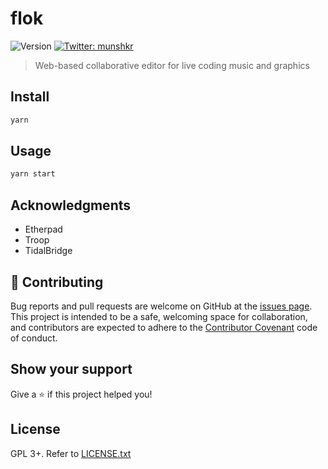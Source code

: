# flok

![Version](https://img.shields.io/badge/version-1.0.0-blue.svg?cacheSeconds=2592000)
[![Twitter: munshkr](https://img.shields.io/twitter/follow/munshkr.svg?style=social)](https://twitter.com/munshkr)

> Web-based collaborative editor for live coding music and graphics

## Install

```sh
yarn
```

## Usage

```sh
yarn start
```

## Acknowledgments

* Etherpad
* Troop
* TidalBridge

## 🤝 Contributing

Bug reports and pull requests are welcome on GitHub at the [issues
page](https://github.com/munshkr/flok). This project is intended to be a safe,
welcoming space for collaboration, and contributors are expected to adhere to
the [Contributor Covenant](http://contributor-covenant.org) code of conduct.

## Show your support

Give a ⭐️ if this project helped you!

## License

GPL 3+. Refer to [LICENSE.txt](LICENSE.txt)
